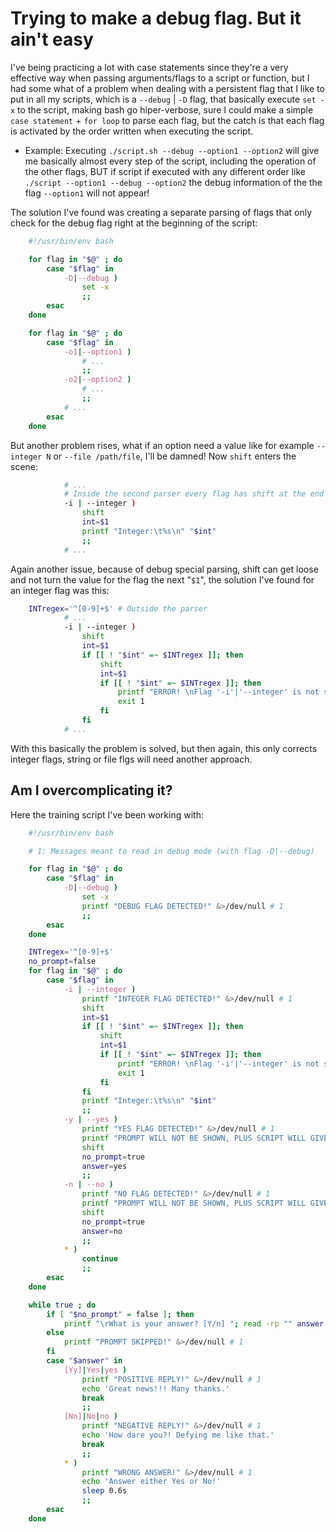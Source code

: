 # Trying to make a debug flag. But it ain't easy
I've being practicing a lot with case statements since they're a very effective way when passing arguments/flags to a script or function, but I had some what of a problem when dealing with a persistent flag that I like to put in all my scripts, which is a `--debug` | `-D` flag, that basically execute `set -x` to the script, making bash go hiper-verbose, sure I could make a simple `case statement` + `for loop` to parse each flag, but the catch is that each flag is activated by the order written when executing the script.

- Example: Executing `./script.sh --debug --option1 --option2` will give me basically almost every step of the script, including the operation of the other flags, BUT if script if executed with any different order like `./script --option1 --debug --option2` the debug information of the the flag `--option1` will not appear!

The solution I've found was creating a separate parsing of flags that only check for the debug flag right at the beginning of the script:

```sh
    #!/usr/bin/env bash

    for flag in "$@" ; do
    	case "$flag" in
    		-D|--debug )
    			set -x
    			;;
    	esac
    done

    for flag in "$@" ; do
    	case "$flag" in
    		-o1|--option1 )
                # ...
        		;;
        	-o2|--option2 )
                # ...
    	    	;;
            # ...
    	esac
    done
```

But another problem rises, what if an option need a value like for example `--integer N` or `--file /path/file`, I'll be damned! Now `shift` enters the scene:

```sh
            # ...
            # Inside the second parser every flag has shift at the end or in some point of the process
    		-i | --integer )
    			shift
    			int=$1
    			printf "Integer:\t%s\n" "$int"
    			;;
            # ...
```

Again another issue, because of debug special parsing, shift can get loose and not turn the value for the flag the next "`$1`", the solution I've found for an integer flag was this:

```sh
    INTregex='^[0-9]+$' # Outside the parser
            # ...
        	-i | --integer )
        		shift
        		int=$1
        		if [[ ! "$int" =~ $INTregex ]]; then
        			shift
        			int=$1
        			if [[ ! "$int" =~ $INTregex ]]; then
        				printf "ERROR! \nFlag '-i'|'--integer' is not supposed to read chars or floats.\n"
        				exit 1
        			fi
        		fi
            # ...
```

With this basically the problem is solved, but then again, this only corrects integer flags, string or file flgs will need another approach.

## Am I overcomplicating it?

Here the training script I've been working with:

```sh
    #!/usr/bin/env bash

    # 1: Messages meant to read in debug mode (with flag -D|--debug)

    for flag in "$@" ; do
    	case "$flag" in
    		-D|--debug )
    			set -x
    			printf "DEBUG FLAG DETECTED!" &>/dev/null # 1
    			;;
    	esac
    done

    INTregex='^[0-9]+$'
    no_prompt=false
    for flag in "$@" ; do
    	case "$flag" in
    		-i | --integer )
    			printf "INTEGER FLAG DETECTED!" &>/dev/null # 1
    			shift
    			int=$1
    			if [[ ! "$int" =~ $INTregex ]]; then
    				shift
    				int=$1
    				if [[ ! "$int" =~ $INTregex ]]; then
    					printf "ERROR! \nFlag '-i'|'--integer' is not supposed to read chars or floats.\n"
    					exit 1
    				fi
    			fi
    			printf "Integer:\t%s\n" "$int"
    			;;
    		-y | --yes )
    			printf "YES FLAG DETECTED!" &>/dev/null # 1
    			printf "PROMPT WILL NOT BE SHOWN, PLUS SCRIPT WILL GIVE POSITIVE REPLY" &>/dev/null # 1
    			shift
    			no_prompt=true
    			answer=yes
    			;;
    		-n | --no )
    			printf "NO FLAG DETECTED!" &>/dev/null # 1
    			printf "PROMPT WILL NOT BE SHOWN, PLUS SCRIPT WILL GIVE NEGATIVE REPLY" &>/dev/null # 1
    			shift
    			no_prompt=true
    			answer=no
    			;;
    		* )
    			continue
    			;;
    	esac
    done

    while true ; do
    	if [ "$no_prompt" = false ]; then
    		printf "\rWhat is your answer? [Y/n] "; read -rp "" answer
    	else
    		printf "PROMPT SKIPPED!" &>/dev/null # 1
    	fi
    	case "$answer" in
    		[Yy]|Yes|yes )
    			printf "POSITIVE REPLY!" &>/dev/null # 1
    			echo 'Great news!!! Many thanks.'
    			break
    			;;
    		[Nn]|No|no )
    			printf "NEGATIVE REPLY!" &>/dev/null # 1
    			echo 'How dare you?! Defying me like that.'
    			break
    			;;
    		* )
    			printf "WRONG ANSWER!" &>/dev/null # 1
    			echo 'Answer either Yes or No!'
    			sleep 0.6s
    			;;
    	esac
    done
```

